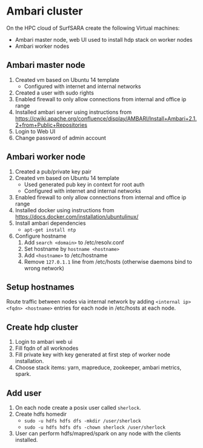 # Ambari cluster

On the HPC cloud of SurfSARA create the following Virtual machines:

* Ambari master node, web UI used to install hdp stack on worker nodes
* Ambari worker nodes


## Ambari master node

1. Created vm based on Ubuntu 14 template
    * Configured with internet and internal networks
2. Created a user with sudo rights
3. Enabled firewall to only allow connections from internal and office ip range
4. Installed ambari server using instructions from https://cwiki.apache.org/confluence/display/AMBARI/Install+Ambari+2.1.2+from+Public+Repositories
5. Login to Web UI
6. Change password of admin account

## Ambari worker node

1. Created a pub/private key pair
2. Created vm based on Ubuntu 14 template
    * Used generated pub key in context for root auth
    * Configured with internet and internal networks
3. Enabled firewall to only allow connections from internal and office ip range
4. Installed docker using instructions from https://docs.docker.com/installation/ubuntulinux/
5. Install ambari dependencies
    * `apt-get install ntp`
6. Configure hostname
    1. Add `search <domain>` to /etc/resolv.conf
    2. Set hostname by `hostname <hostname>`
    3. Add `<hostname>` to /etc/hostname
    4. Remove `127.0.1.1` line from /etc/hosts (otherwise daemons bind to wrong network)

## Setup hostnames

Route traffic between nodes via internal network by adding `<internal ip> <fqdn> <hostname>` entries for each node in /etc/hosts at each node.

## Create hdp cluster

1. Login to ambari web ui
2. Fill fqdn of all worknodes
3. Fill private key with key generated at first step of worker node installation.
4. Choose stack items: yarn, mapreduce, zookeeper, ambari metrics, spark.

## Add user

1. On each node create a posix user called `sherlock`.
2. Create hdfs homedir
    * `sudo -u hdfs hdfs dfs -mkdir /user/sherlock`
    * `sudo -u hdfs hdfs dfs -chown sherlock /user/sherlock`
3. User can perform hdfs/mapred/spark on any node with the clients installed.
